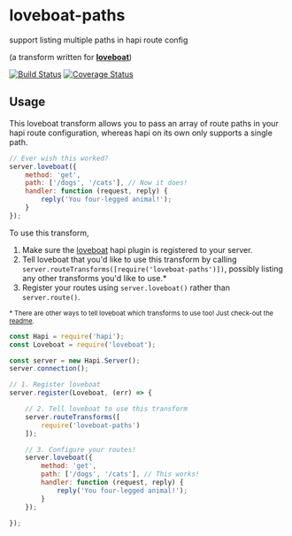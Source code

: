 # loveboat-paths
support listing multiple paths in hapi route config

(a transform written for [**loveboat**](https://github.com/devinivy/loveboat))

[![Build Status](https://travis-ci.org/devinivy/loveboat-paths.svg?branch=master)](https://travis-ci.org/devinivy/loveboat-paths) [![Coverage Status](https://coveralls.io/repos/devinivy/loveboat-paths/badge.svg?branch=master&service=github)](https://coveralls.io/github/devinivy/loveboat-paths?branch=master)

## Usage

This loveboat transform allows you to pass an array of route paths in your hapi route configuration, whereas hapi on its own only supports a single path.

```js
// Ever wish this worked?
server.loveboat({
    method: 'get',
    path: ['/dogs', '/cats'], // Now it does!
    handler: function (request, reply) {
        reply('You four-legged animal!');
    }
});
```

To use this transform,

1. Make sure the [loveboat](https://github.com/devinivy/loveboat) hapi plugin is registered to your server.
2. Tell loveboat that you'd like to use this transform by calling `server.routeTransforms([require('loveboat-paths')])`, possibly listing any other transforms you'd like to use.*
3. Register your routes using `server.loveboat()` rather than `server.route()`.

<sup>* There are other ways to tell loveboat which transforms to use too!  Just check-out the [readme](https://github.com/devinivy/loveboat/blob/master/README.md).

```js
const Hapi = require('hapi');
const Loveboat = require('loveboat');

const server = new Hapi.Server();
server.connection();

// 1. Register loveboat
server.register(Loveboat, (err) => {

    // 2. Tell loveboat to use this transform
    server.routeTransforms([
        require('loveboat-paths')
    ]);

    // 3. Configure your routes!
    server.loveboat({
        method: 'get',
        path: ['/dogs', '/cats'], // This works!
        handler: function (request, reply) {
            reply('You four-legged animal!');
        }
    });

});
```
